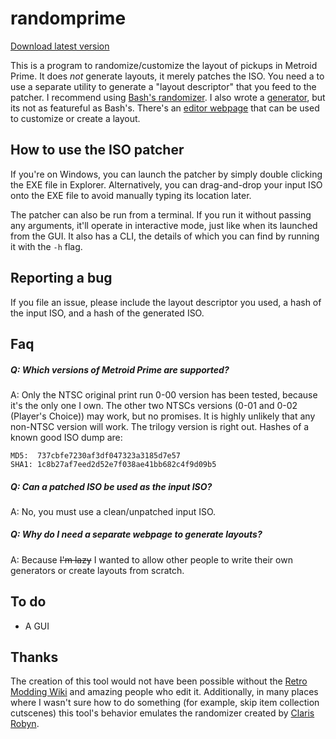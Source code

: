 # randomprime

[Download latest version](https://github.com/aprilwade/randomprime/releases/latest)

This is a program to randomize/customize the layout of pickups in Metroid Prime.
It does _not_ generate layouts, it merely patches the ISO.
You need a to use a separate utility to generate a "layout descriptor" that you feed to the patcher.
I recommend using [Bash's randomizer](https://etaylor8086.github.io/randomizer/).
I also wrote a [generator](https://aprilwade.github.io/randomprime/generator.html), but its not as featureful as Bash's.
There's an [editor webpage](https://aprilwade.github.io/randomprime/editor.html) that can be used to customize or create a layout.

## How to use the ISO patcher

If you're on Windows, you can launch the patcher by simply double clicking the EXE file in Explorer.
Alternatively, you can drag-and-drop your input ISO onto the EXE file to avoid manually typing its location later.

The patcher can also be run from a terminal.
If you run it without passing any arguments, it'll operate in interactive mode, just like when its launched from the GUI.
It also has a CLI, the details of which you can find by running it with the `-h` flag.

## Reporting a bug

If you file an issue, please include the layout descriptor you used, a hash of the input ISO, and a hash of the generated ISO.

## Faq

##### Q: Which versions of Metroid Prime are supported?
A: Only the NTSC original print run 0-00 version has been tested, because it's the only one I own.
The other two NTSCs versions (0-01 and 0-02 (Player's Choice)) may work, but no promises.
It is highly unlikely that any non-NTSC version will work.
The trilogy version is right out.
Hashes of a known good ISO dump are:
```
MD5:  737cbfe7230af3df047323a3185d7e57
SHA1: 1c8b27af7eed2d52e7f038ae41bb682c4f9d09b5
```

##### Q: Can a patched ISO be used as the input ISO?
A:
No, you must use a clean/unpatched input ISO.

##### Q: Why do I need a separate webpage to generate layouts?
A:
Because ~~I'm lazy~~ I wanted to allow other people to write their own generators or create layouts from scratch.

## To do

* A GUI


## Thanks

The creation of this tool would not have been possible without the [Retro Modding Wiki](http://www.metroid2002.com/retromodding/wiki/Retro_Modding_Wiki) and amazing people who edit it.
Additionally, in many places where I wasn't sure how to do something (for example, skip item collection cutscenes) this tool's behavior emulates the randomizer created by [Claris Robyn](https://www.twitch.tv/clarisrobyn).
